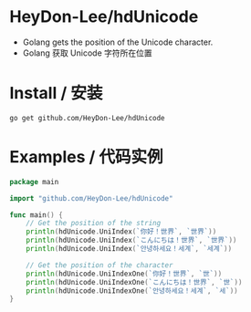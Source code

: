 # HeyDon-Lee/hdUnicode
* Golang gets the position of the Unicode character.
* Golang 获取 Unicode 字符所在位置

# Install / 安装
```
go get github.com/HeyDon-Lee/hdUnicode
```

# Examples / 代码实例
```go
package main

import "github.com/HeyDon-Lee/hdUnicode"

func main() {
	// Get the position of the string
	println(hdUnicode.UniIndex(`你好！世界`, `世界`))
	println(hdUnicode.UniIndex(`こんにちは！世界`, `世界`))
	println(hdUnicode.UniIndex(`안녕하세요！세계`, `세계`))

	// Get the position of the character
	println(hdUnicode.UniIndexOne(`你好！世界`, `世`))
	println(hdUnicode.UniIndexOne(`こんにちは！世界`, `世`))
	println(hdUnicode.UniIndexOne(`안녕하세요！세계`, `세`))
}
```
